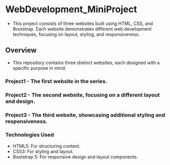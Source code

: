 # WebDevelopment_MiniProject

- This project consists of three websites built using HTML, CSS, and Bootstrap. Each website demonstrates different web development techniques, focusing on layout, styling, and responsiveness.

## Overview
- This repository contains three distinct websites, each designed with a specific purpose in mind:

### Project1 - The first website in the series.
### Project2 - The second website, focusing on a different layout and design.
### Project3 - The third website, showcasing additional styling and responsiveness.

### Technologies Used
- HTML5: For structuring content.
- CSS3: For styling and layout.
- Bootstrap 5: For responsive design and layout components.


